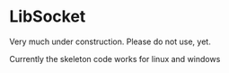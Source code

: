 # LibSocket

Very much under construction. Please do not use, yet.

Currently the skeleton code works for linux and windows